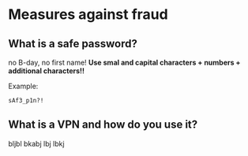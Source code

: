 # Measures against fraud

## What is a safe password?
no B-day, no first name! **Use smal and capital characters + numbers + additional characters!!**  

Example:
```
sAf3_p1n?!
```

## What is a VPN and how do you use it?
bljbl bkabj lbj lbkj
